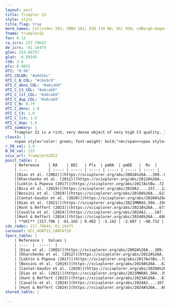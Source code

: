 ```yaml
---
layout: post
title: Trumpler 22
style: style
title_flag: true
more_names: Collinder 283; VDBH 161; ESO 134 06; OCL 920; vdBergh-Hagen 161; MWSC 2226
fname: trumpler22
fov: 0.12
ra_icrs: 217.79643
de_icrs: -61.16475
glon: 314.66757
glat: -0.59345
r50: 3.6
plx: 0.4023
UTI: "0.96"
UTI_COLOR: "#a9d1bc"
UTI_C_N_COL: "#cbe9c9"
UTI_C_dens_COL: "#a6cab9"
UTI_C_C3_COL: "#a6cab9"
UTI_C_lit_COL: "#a6cab9"
UTI_C_dup_COL: "#a6cab9"
UTI_C_N: 0.79
UTI_C_dens: 1.0
UTI_C_C3: 1.0
UTI_C_lit: 1.0
UTI_C_dup: 1.0
UTI_summary: |
    Trumpler 22 is a rich, very dense object of very high C3 quality. It is very well-studied in the literature.
class3: |
    <span style="color: green; font-weight: bold;">A</span><span style="color: green; font-weight: bold;">A</span>
r_50_val: 3.6
N_50_val: 215
scix_url: Trumpler%2022
posit_table: |
    | Reference    | RA    | DEC   | Plx  | pmRA  | pmDE   |  Rv  |
    | :---         | :---: | :---: | :---: | :---: | :---: | :---: |
    |[Dias et al. (2002)](https://scixplorer.org/abs/2002A%26A...389..871D) | 217.758 | -61.167 | -- | -4.63 | -4.9 | -38.46 |
    |[Kharchenko et al. (2012)](https://scixplorer.org/abs/2012A%26A...543A.156K) | 217.732 | -61.165 | -- | -5.06 | -4.2 | -- |
    |[Loktin & Popova (2017)](https://scixplorer.org/abs/2017AstBu..72..257L) | 217.755 | -61.168 | -- | -1.131 | -4.299 | -38.46 |
    |[Bica et al. (2019)](https://scixplorer.org/abs/2019AJ....157...12B) | 217.743 | -61.169 | -- | -- | -- | -- |
    |[Bossini et al. (2019)](https://scixplorer.org/abs/2019A%26A...623A.108B) | 217.783 | -61.169 | -- | -- | -- | -- |
    |[Cantat-Gaudin et al. (2020)](https://scixplorer.org/abs/2020A%26A...640A...1C) | 217.783 | -61.169 | 0.386 | -5.12 | -2.683 | -- |
    |[Dias et al. (2021)](https://scixplorer.org/abs/2021MNRAS.504..356D) | 217.794 | -61.155 | 0.386 | -5.136 | -2.713 | -43.17 |
    |[Hunt & Reffert (2023)](https://scixplorer.org/abs/2023A%26A...673A.114H) | 217.807 | -61.182 | 0.41 | -5.147 | -2.688 | -40.212 |
    |[Cavallo et al. (2024)](https://scixplorer.org/abs/2024AJ....167...12C) | 217.793 | -61.17 | 0.41 | -- | -- | -- |
    |[Hunt & Reffert (2024)](https://scixplorer.org/abs/2024A%26A...686A..42H) | 217.807 | -61.182 | 0.41 | -5.147 | -2.688 | -40.212 |
    | **UCC** |217.796 | -61.165 | 0.402 | -5.142 | -2.687 | -40.732 | 
cds_radec: 217.79643,-61.16475
carousel: UCC_HUNT23_CANTAT20
fpars_table: |
    | Reference |  Values |
    | :---  |  :---:  |
    | [Dias et al. (2002)](https://scixplorer.org/abs/2002A%26A...389..871D) | `E(B-V)=0.521, Dist=1516.0, Age=7.95, [Fe/H]=-0.17` |
    | [Kharchenko et al. (2012)](https://scixplorer.org/abs/2012A%26A...543A.156K) | `e_bv=0.5, distance=1614, log_age=8.495` |
    | [Loktin & Popova (2017)](https://scixplorer.org/abs/2017AstBu..72..257L) | `E(B-V)=0.514, Dmod=10.918, logt=7.979` |
    | [Bossini et al. (2019)](https://scixplorer.org/abs/2019A%26A...623A.108B) | `AV=1.834, Dist=11.869, logA=7.385, Fe/H=-0.17` |
    | [Cantat-Gaudin et al. (2020)](https://scixplorer.org/abs/2020A%26A...640A...1C) | `AVNN=1.78, DMNN=11.94, AgeNN=7.51` |
    | [Dias et al. (2021)](https://scixplorer.org/abs/2021MNRAS.504..356D) | `Av=1.898, Dist=2208, logage=7.81, [Fe/H]=0.275` |
    | [Hunt & Reffert (2023)](https://scixplorer.org/abs/2023A%26A...673A.114H) | `AV50=1.76, diffAV50=0.769, MOD50=11.776, logAge50=7.976` |
    | [Cavallo et al. (2024)](https://scixplorer.org/abs/2024AJ....167...12C) | `AV50=1.71, dMod50=11.28, logAge50=8.6, [Fe/H]50=-0.06` |
    | [Hunt & Reffert (2024)](https://scixplorer.org/abs/2024A%26A...686A..42H) | `MassJ=1829.84` |
shared_table: |
    
---
```


